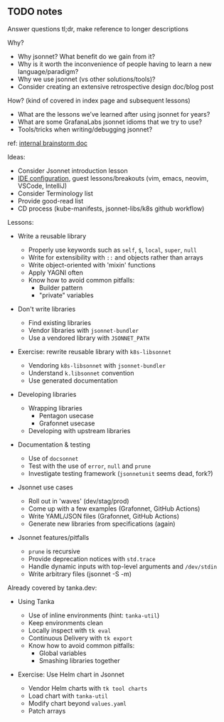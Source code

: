 ## TODO notes

Answer questions tl;dr, make reference to longer descriptions

Why?

- Why jsonnet? What benefit do we gain from it?
- Why is it worth the inconvenience of people having to learn a new language/paradigm?
- Why we use jsonnet (vs other solutions/tools)?
- Consider creating an extensive retrospective design doc/blog post

How? (kind of covered in index page and subsequent lessons)

- What are the lessons we’ve learned after using jsonnet for years?
- What are some GrafanaLabs jsonnet idioms that we try to use?
- Tools/tricks when writing/debugging jsonnet?

ref: [internal brainstorm doc](https://docs.google.com/document/d/1zDFaASBuDdsuxEXXc1E1UGhsYvWnYqc3m8QBNzM9hTU/edit#)

Ideas:
- Consider Jsonnet introduction lesson
- [IDE configuration](https://docs.google.com/spreadsheets/d/10pTqNvOC-0pDhgP3dYwjM6ywWVEyO0wnfl__ewfQa2Y/edit), guest lessons/breakouts (vim, emacs, neovim, VSCode,  IntelliJ)
- Consider Terminology list
- Provide good-read list
- CD process (kube-manifests, jsonnet-libs/k8s github workflow)

Lessons:

- Write a reusable library
    - Properly use keywords such as `self`, `$`, `local`, `super`, `null`
    - Write for extensibility with `::` and objects rather than arrays
    - Write object-oriented with 'mixin' functions
    - Apply YAGNI often
    - Know how to avoid common pitfalls:
        - Builder pattern
        - "private" variables

- Don't write libraries
    - Find existing libraries
    - Vendor libraries with `jsonnet-bundler`
    - Use a vendored library with `JSONNET_PATH`

- Exercise: rewrite reusable library with `k8s-libsonnet`
    - Vendoring `k8s-libsonnet` with `jsonnet-bundler`
    - Understand `k.libsonnet` convention
    - Use generated documentation

- Developing libraries
    - Wrapping libraries
      - Pentagon usecase
      - Grafonnet usecase
    - Developing with upstream libraries

- Documentation & testing
    - Use of `docsonnet`
    - Test with the use of `error`, `null` and `prune`
    - Investigate testing framework (`jsonnetunit` seems dead, fork?)

- Jsonnet use cases
    - Roll out in 'waves' (dev/stag/prod)
    - Come up with a few examples (Grafonnet, GitHub Actions)
    - Write YAML/JSON files (Grafonnet, GitHub Actions)
    - Generate new libraries from specifications (again)

- Jsonnet features/pitfalls
    - `prune` is recursive
    - Provide deprecation notices with `std.trace`
    - Handle dynamic inputs with top-level arguments and `/dev/stdin`
    - Write arbitrary files (jsonnet -S -m)

Already covered by tanka.dev:

- Using Tanka
    - Use of inline environments (hint: `tanka-util`)
    - Keep environments clean
    - Locally inspect with `tk eval` 
    - Continuous Delivery with `tk export`
    - Know how to avoid common pitfalls:
        - Global variables
        - Smashing libraries together

- Exercise: Use Helm chart in Jsonnet
    - Vendor Helm charts with `tk tool charts`
    - Load chart with `tanka-util`
    - Modify chart beyond `values.yaml`
    - Patch arrays
